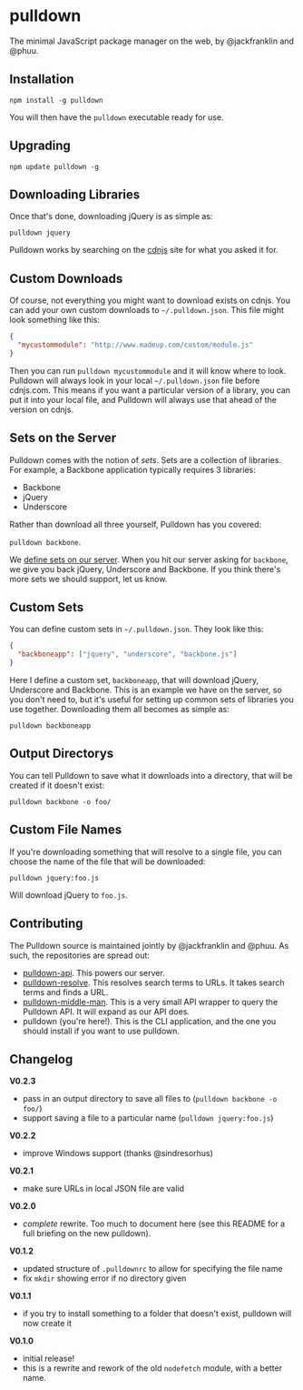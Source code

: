 # pulldown

The minimal JavaScript package manager on the web, by @jackfranklin and @phuu.

## Installation

```
npm install -g pulldown
```

You will then have the `pulldown` executable ready for use.

## Upgrading

```
npm update pulldown -g
```

## Downloading Libraries

Once that's done, downloading jQuery is as simple as:

```
pulldown jquery
```

Pulldown works by searching on the [cdnjs](http://cdnjs.com/) site for what you asked it for.

## Custom Downloads

Of course, not everything you might want to download exists on cdnjs. You can add your own custom downloads to `~/.pulldown.json`. This file might look something like this:

```json
{
  "mycustommodule": "http://www.madeup.com/custom/module.js"
}
```

Then you can run `pulldown mycustommodule` and it will know where to look. Pulldown will always look in your local `~/.pulldown.json` file before cdnjs.com. This means if you want a particular version of a library, you can put it into your local file, and Pulldown will always use that ahead of the version on cdnjs.

## Sets on the Server

Pulldown comes with the notion of _sets_. Sets are a collection of libraries. For example, a Backbone application typically requires 3 libraries:

- Backbone
- jQuery
- Underscore

Rather than download all three yourself, Pulldown has you covered:

`pulldown backbone`.

We [define sets on our server](https://github.com/phuu/pulldown-api/blob/master/pulldown.json). When you hit our server asking for `backbone`, we give you back jQuery, Underscore and Backbone. If you think there's more sets we should support, let us know.

## Custom Sets

You can define custom sets in `~/.pulldown.json`. They look like this:

```json
{
  "backboneapp": ["jquery", "underscore", "backbone.js"]
}
```

Here I define a custom set, `backboneapp`, that will download jQuery, Underscore and Backbone. This is an example we have on the server, so you don't need to, but it's useful for setting up common sets of libraries you use together. Downloading them all becomes as simple as:

```
pulldown backboneapp
```

## Output Directorys

You can tell Pulldown to save what it downloads into a directory, that will be created if it doesn't exist:

```
pulldown backbone -o foo/
```

## Custom File Names

If you're downloading something that will resolve to a single file, you can choose the name of the file that will be downloaded:

```
pulldown jquery:foo.js
```

Will download jQuery to `foo.js`.

## Contributing

The Pulldown source is maintained jointly by @jackfranklin and @phuu. As such, the repositories are spread out:

- [pulldown-api](http://github.com/phuu/pulldown-api). This powers our server.
- [pulldown-resolve](http://github.com/phuu/pulldown-resolve). This resolves search terms to URLs. It takes search terms and finds a URL.
- [pulldown-middle-man](http://github.com/jackfranklin/pulldown-middle-man). This is a very small API wrapper to query the Pulldown API. It will expand as our API does.
- pulldown (you're here!). This is the CLI application, and the one you should install if you want to use pulldown.

## Changelog

__V0.2.3__
- pass in an output directory to save all files to (`pulldown backbone -o foo/`)
- support saving a file to a particular name (`pulldown jquery:foo.js`)

__V0.2.2__
- improve Windows support (thanks @sindresorhus)

__V0.2.1__
- make sure URLs in local JSON file are valid

__V0.2.0__
- _complete_ rewrite. Too much to document here (see this README for a full briefing on the new pulldown).

__V0.1.2__
- updated structure of `.pulldownrc` to allow for specifying the file name
- fix `mkdir` showing error if no directory given

__V0.1.1__
- if you try to install something to a folder that doesn't exist, pulldown will now create it

__V0.1.0__
- initial release!
- this is a rewrite and rework of the old `nodefetch` module, with a better name.

